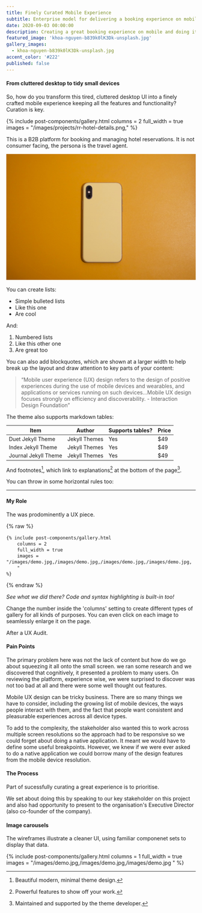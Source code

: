 ```yaml
---
title: Finely Curated Mobile Experience
subtitle: Enterprise model for delivering a booking experience on mobile devices.
date: 2020-09-03 00:00:00
description: Creating a great booking experience on mobile and doing it globally across all products within the organisation.
featured_image: 'khoa-nguyen-b839k0lK3Dk-unsplash.jpg'
gallery_images:
  - khoa-nguyen-b839k0lK3Dk-unsplash.jpg
accent_color: '#222'
published: false	
---
```


#### From cluttered desktop to tidy small devices
So, how do you transform this tired, cluttered desktop UI into a finely crafted mobile experience keeping all the features and functionality?  Curation is key.

{% include post-components/gallery.html
	columns = 2
	full_width = true
	images = "/images/projects/rr-hotel-details.png,"
%}

This is a B2B platform for booking and managing hotel reservations.  It is not consumer facing, the persona is the travel agent.

![](/images/projects/khoa-nguyen-b839k0lK3Dk-unsplash.jpg)

You can create lists:

* Simple bulleted lists
* Like this one
* Are cool

And:

1. Numbered lists
2. Like this other one
3. Are great too

You can also add blockquotes, which are shown at a larger width to help break up the layout and draw attention to key parts of your content:

> “Mobile user experience (UX) design refers to the design of positive experiences during the use of mobile devices and wearables, and applications or services running on such devices…Mobile UX design focuses strongly on efficiency and discoverability. - Interaction Design Foundation”

The theme also supports markdown tables:

| Item                 | Author        | Supports tables? | Price |
|----------------------|---------------|------------------|-------|
| Duet Jekyll Theme    | Jekyll Themes | Yes              | $49   |
| Index Jekyll Theme   | Jekyll Themes | Yes              | $49   |
| Journal Jekyll Theme | Jekyll Themes | Yes              | $49   |

And footnotes[^1], which link to explanations[^2] at the bottom of the page[^3].

[^1]: Beautiful modern, minimal theme design.
[^2]: Powerful features to show off your work.
[^3]: Maintained and supported by the theme developer.

You can throw in some horizontal rules too:

---

#### My Role

The was prodominently a UX piece.

{% raw %}
```liquid
{% include post-components/gallery.html
	columns = 2
	full_width = true
	images = "/images/demo.jpg,/images/demo.jpg,/images/demo.jpg,/images/demo.jpg,
	"
%}
```
{% endraw %}

*See what we did there? Code and syntax highlighting is built-in too!*

Change the number inside the 'columns' setting to create different types of gallery for all kinds of purposes. You can even click on each image to seamlessly enlarge it on the page.

After a UX Audit.

#### Pain Points
The primary problem here was not the lack of content but how do we go about squeezing it all onto the small screen.  we ran some research and we discovered that cognitively, it presented a problem to many users.  On reviewing the platform, experience wise, we were surprised to discover was not too bad at all and there were some well thought out features.

Mobile UX design can be tricky business.  There are so many things we have to consider, including the growing list of mobile devices, the ways people interact with them, and the fact that people want consistent and pleasurable experiences across all device types.

<!-- Read this for reference: https://www.toptal.com/designers/ux/mobile-ux-design-best-practices -->

To add to the complexity, the stakeholder also wanted this to work across multiple screen resolutions so the approach had to be responsive so we could forget about doing a native application.  It meant we would have to define some useful breakpoints.  However, we knew if we were ever asked to do a native application we could borrow many of the design features from the mobile device resolution.

#### The Process
Part of sucessfully curating a great experience is to prioritise.

We set about doing this by speaking to our key stakeholder on this project and also had opportunity to present to the organisation's Executive Director (also co-founder of the company).

#### Image carousels

The wireframes illustrate a cleaner UI, using familiar componenet sets to display that data.

{% include post-components/gallery.html
	columns = 1
	full_width = true
	images = "/images/demo.jpg,/images/demo.jpg,/images/demo.jpg
	"
%}